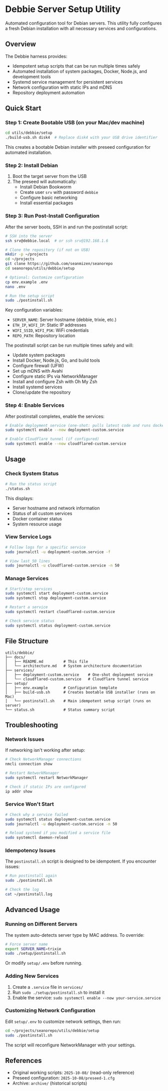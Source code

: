 # Debbie Server Setup Utility

Automated configuration tool for Debian servers. This utility fully configures a fresh Debian installation with all necessary services and configurations.

## Overview

The Debbie harness provides:
- Idempotent setup scripts that can be run multiple times safely
- Automated installation of system packages, Docker, Node.js, and development tools
- Systemd service management for persistent services
- Network configuration with static IPs and mDNS
- Repository deployment automation

## Quick Start

### Step 1: Create Bootable USB (on your Mac/dev machine)

```bash
cd utils/debbie/setup
./build-usb.sh disk4  # Replace disk4 with your USB drive identifier
```

This creates a bootable Debian installer with preseed configuration for automated installation.

### Step 2: Install Debian

1. Boot the target server from the USB
2. The preseed will automatically:
   - Install Debian Bookworm
   - Create user `srv` with password `debbie`
   - Configure basic networking
   - Install essential packages

### Step 3: Run Post-Install Configuration

After the server boots, SSH in and run the postinstall script:

```bash
# SSH into the server
ssh srv@debbie.local  # or ssh srv@192.168.1.6

# Clone the repository (if not on USB)
mkdir -p ~/projects
cd ~/projects
git clone https://github.com/seanmizen/seanorepo
cd seanorepo/utils/debbie/setup

# Optional: Customize configuration
cp env.example .env
nano .env

# Run the setup script
sudo ./postinstall.sh
```

Key configuration variables:
- `SERVER_NAME`: Server hostname (debbie, trixie, etc.)
- `ETH_IP`, `WIFI_IP`: Static IP addresses
- `WIFI_SSID`, `WIFI_PSK`: WiFi credentials
- `REPO_PATH`: Repository location

The postinstall script can be run multiple times safely and will:
- Update system packages
- Install Docker, Node.js, Go, and build tools
- Configure firewall (UFW)
- Set up mDNS with Avahi
- Configure static IPs via NetworkManager
- Install and configure Zsh with Oh My Zsh
- Install systemd services
- Clone/update the repository

### Step 4: Enable Services

After postinstall completes, enable the services:

```bash
# Enable deployment service (one-shot: pulls latest code and runs docker)
sudo systemctl enable --now deployment-custom.service

# Enable Cloudflare tunnel (if configured)
sudo systemctl enable --now cloudflared-custom.service
```

## Usage

### Check System Status

```bash
# Run the status script
./status.sh
```

This displays:
- Server hostname and network information
- Status of all custom services
- Docker container status
- System resource usage

### View Service Logs

```bash
# Follow logs for a specific service
sudo journalctl -u deployment-custom.service -f

# View last 50 lines
sudo journalctl -u cloudflared-custom.service -n 50
```

### Manage Services

```bash
# Start/stop services
sudo systemctl start deployment-custom.service
sudo systemctl stop deployment-custom.service

# Restart a service
sudo systemctl restart cloudflared-custom.service

# Check service status
sudo systemctl status deployment-custom.service
```

## File Structure

```
utils/debbie/
├── docs/
│   ├── README.md         # This file
│   └── architecture.md   # System architecture documentation
├── services/
│   ├── deployment-custom.service    # One-shot deployment service
│   └── cloudflared-custom.service   # Cloudflare tunnel service
├── setup/
│   ├── env.example       # Configuration template
│   ├── build-usb.sh      # Creates bootable USB installer (runs on Mac)
│   └── postinstall.sh    # Main idempotent setup script (runs on server)
└── status.sh             # Status summary script
```

## Troubleshooting

### Network Issues

If networking isn't working after setup:

```bash
# Check NetworkManager connections
nmcli connection show

# Restart NetworkManager
sudo systemctl restart NetworkManager

# Check if static IPs are configured
ip addr show
```

### Service Won't Start

```bash
# Check why a service failed
sudo systemctl status deployment-custom.service
sudo journalctl -u deployment-custom.service -n 50

# Reload systemd if you modified a service file
sudo systemctl daemon-reload
```

### Idempotency Issues

The `postinstall.sh` script is designed to be idempotent. If you encounter issues:

```bash
# Run postinstall again
sudo ./postinstall.sh

# Check the log
cat ~/postinstall.log
```

## Advanced Usage

### Running on Different Servers

The system auto-detects server type by MAC address. To override:

```bash
# Force server name
export SERVER_NAME=trixie
sudo ./setup/postinstall.sh
```

Or modify `setup/.env` before running.

### Adding New Services

1. Create a `.service` file in `services/`
2. Run `sudo ./setup/postinstall.sh` to install it
3. Enable the service: `sudo systemctl enable --now your-service.service`

### Customizing Network Configuration

Edit `setup/.env` to customize network settings, then run:

```bash
cd ~/projects/seanorepo/utils/debbie/setup
sudo ./postinstall.sh
```

The script will reconfigure NetworkManager with your settings.

## References

- Original working scripts: `2025-10-08/` (read-only reference)
- Preseed configuration: `2025-10-08/preseed-1.cfg`
- Archive: `archive/` (historical scripts)
